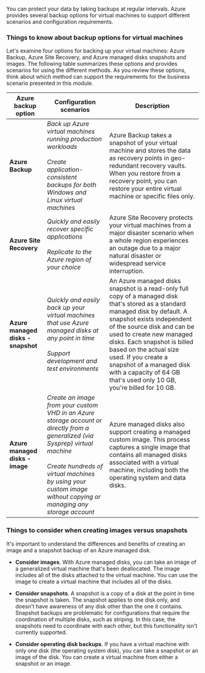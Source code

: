 You can protect your data by taking backups at regular intervals. Azure provides several backup options for virtual machines to support different scenarios and configuration requirements.

### Things to know about backup options for virtual machines 

Let's examine four options for backing up your virtual machines: Azure Backup, Azure Site Recovery, and Azure managed disks snapshots and images. The following table summarizes these options and provides scenarios for using the different methods. As you review these options, think about which method can support the requirements for the business scenario presented in this module.

| **Azure backup option** | **Configuration scenarios** | **Description** | 
| --- | --- | --- |
| **Azure Backup** | _Back up Azure virtual machines running production workloads_ <br><br> _Create application-consistent backups for both Windows and Linux virtual machines_ | Azure Backup takes a snapshot of your virtual machine and stores the data as recovery points in geo-redundant recovery vaults. When you restore from a recovery point, you can restore your entire virtual machine or specific files only. | 
| **Azure Site Recovery** |_Quickly and easily recover specific applications_ <br><br> _Replicate to the Azure region of your choice_ | Azure Site Recovery protects your virtual machines from a major disaster scenario when a whole region experiences an outage due to a major natural disaster or widespread service interruption. | 
| **Azure managed disks - snapshot** | _Quickly and easily back up your virtual machines that use Azure managed disks at any point in time_ <br><br> _Support development and test environments_ | An Azure managed disks snapshot is a read-only full copy of a managed disk that's stored as a standard managed disk by default. A snapshot exists independent of the source disk and can be used to create new managed disks. Each snapshot is billed based on the actual size used. If you create a snapshot of a managed disk with a capacity of 64 GB that's used only 10 GB, you're billed for 10 GB. | 
| **Azure managed disks - image** | _Create an image from your custom VHD in an Azure storage account or directly from a generalized (via Sysprep) virtual machine_ <br><br> _Create hundreds of virtual machines by using your custom image without copying or managing any storage account_ | Azure managed disks also support creating a managed custom image. This process captures a single image that contains all managed disks associated with a virtual machine, including both the operating system and data disks. | 

### Things to consider when creating images versus snapshots

It's important to understand the differences and benefits of creating an image and a snapshot backup of an Azure managed disk.

- **Consider images**. With Azure managed disks, you can take an image of a generalized virtual machine that's been deallocated. The image includes all of the disks attached to the virtual machine. You can use the image to create a virtual machine that includes all of the disks.

- **Consider snapshots**. A snapshot is a copy of a disk at the point in time the snapshot is taken. The snapshot applies to one disk only, and doesn't have awareness of any disk other than the one it contains. Snapshot backups are problematic for configurations that require the coordination of multiple disks, such as striping. In this case, the snapshots need to coordinate with each other, but this functionality isn't currently supported.

- **Consider operating disk backups**. If you have a virtual machine with only one disk (the operating system disk), you can take a snapshot or an image of the disk. You can create a virtual machine from either a snapshot or an image.